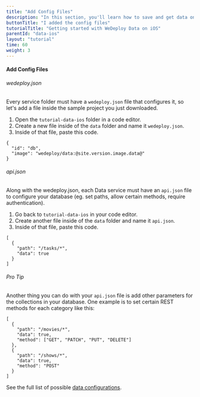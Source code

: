 ```yaml
---
title: "Add Config Files"
description: "In this section, you'll learn how to save and get data on iOS using the WeDeploy Swift API Client."
buttonTitle: "I added the config files"
tutorialTitle: "Getting started with WeDeploy Data on iOS"
parentId: "data-ios"
layout: "tutorial"
time: 60
weight: 3
---
```


#### Add Config Files

###### wedeploy.json

Every service folder must have a `wedeploy.json` file that configures it, so let's add a file inside the sample project you just downloaded.

1. Open the `tutorial-data-ios` folder in a code editor.
2. Create a new file inside of the `data` folder and name it `wedeploy.json`.
3. Inside of that file, paste this code.

```application/json
{
  "id": "db",
  "image": "wedeploy/data:@site.version.image.data@"
}
```

###### api.json

Along with the wedeploy.json, each Data service must have an `api.json` file to configure your database (eg. set paths, allow certain methods, require authentication).

1. Go back to `tutorial-data-ios` in your code editor.
2. Create another file inside of the `data` folder and name it `api.json`.
3. Inside of that file, paste this code.

```application/json
[
  {
    "path": "/tasks/*",
    "data": true
  }
]
```

<aside>

###### <span class="icon-16-star"></span> Pro Tip

Another thing you can do with your `api.json` file is add other parameters for the collections in your database. One example is to set certain REST methods for each category like this:

```application/json
[
  {
    "path": "/movies/*",
    "data": true,
    "method": ["GET", "PATCH", "PUT", "DELETE"]
  },
  {
    "path": "/shows/*",
    "data": true,
    "method": "POST"
  }
]
```

See the full list of possible <a href="/docs/data/configuring-data/" target="_blank">data configurations</a>.

</aside>
